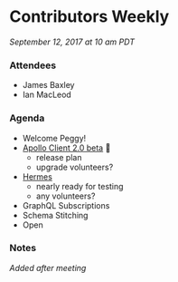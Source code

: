 # Contributors Weekly

*September 12, 2017 at 10 am PDT*

### Attendees
- James Baxley
- Ian MacLeod

### Agenda
- Welcome Peggy!
- [Apollo Client 2.0 beta](https://github.com/apollographql/apollo-client/pull/1941) :tada:
  - release plan
  - upgrade volunteers?
- [Hermes](https://github.com/convoyinc/apollo-cache-hermes/pull/130)
  - nearly ready for testing
  - any volunteers?
- GraphQL Subscriptions
- Schema Stitching
- Open

### Notes
*Added after meeting*
